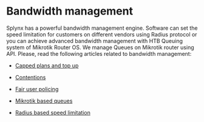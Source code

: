 Bandwidth management
==========

Splynx has a powerful bandwidth management engine. Software can set the speed limitation for customers on different vendors using Radius protocol or you can achieve advanced bandwidth management with HTB Queuing system of Mikrotik Router OS. We manage Queues on Mikrotik router using API. Please, read the following articles related to bandwidth management:

* [ Capped plans and top up](networking/bandwidth_management/capped_plans/capped_plans.md)

* [Contentions](networking/bandwidth_management/contentions/contentions.md)

* [ Fair user policing](networking/bandwidth_management/fup/fup.md)

* [ Mikrotik based queues](networking/bandwidth_management/queue_speed_limits/queue_speed_limits.md)

* [ Radius based speed limitation](networking/bandwidth_management/radius_speed_limits/radius_speed_limits.md)
